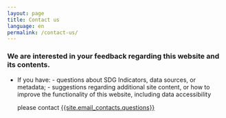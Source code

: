 ```yaml
---
layout: page
title: Contact us
language: en
permalink: /contact-us/
---
```

### We are interested in your feedback regarding this website and its contents.


- If you have:
      - questions about SDG Indicators, data sources, or metadata;
      - suggestions regarding additional site content, or how to improve the functionality of this website, including data accessibility

  please contact [{{site.email_contacts.questions}}](mailto:{{site.email_contacts.questions}})

